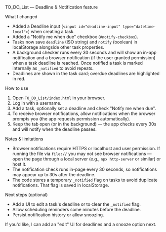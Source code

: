 TO_DO_List — Deadline & Notification feature

What I changed

- Added a Deadline input (`<input id="deadline-input" type="datetime-local">`) when creating a task.
- Added a "Notify me when due" checkbox (`#notify-checkbox`).
- Tasks now save `deadline` (ISO string) and `notify` (boolean) in localStorage alongside other task properties.
- A background checker runs every 30 seconds and will show an in-app notification and a browser notification (if the user granted permission) when a task deadline is reached. Once notified a task is marked internally as `_notified` to avoid repeats.
- Deadlines are shown in the task card; overdue deadlines are highlighted in red.

How to use

1. Open `TO_DO_List/index.html` in your browser.
2. Log in with a username.
3. Add a task, optionally set a deadline and check "Notify me when due".
4. To receive browser notifications, allow notifications when the browser prompts you (the app requests permission automatically).
5. Keep the tab open (or in the background) — the app checks every 30s and will notify when the deadline passes.

Notes & limitations

- Browser notifications require HTTPS or localhost and user permission. If running the file via `file://` you may not see browser notifications — open the page through a local server (e.g., `npx http-server` or similar) or host it.
- The notification check runs in-page every 30 seconds, so notifications may appear up to 30s after the deadline.
- The code stores a temporary `_notified` flag on tasks to avoid duplicate notifications. That flag is saved in localStorage.

Next steps (optional)

- Add a UI to edit a task's deadline or to clear the `_notified` flag.
- Allow scheduling reminders some minutes before the deadline.
- Persist notification history or allow snoozing.

If you'd like, I can add an "edit" UI for deadlines and a snooze option next.